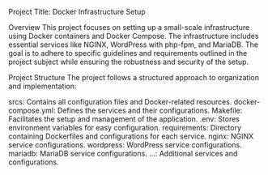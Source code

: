 
Project Title: Docker Infrastructure Setup

Overview
This project focuses on setting up a small-scale infrastructure using Docker containers and Docker Compose. The infrastructure includes essential services like NGINX, WordPress with php-fpm, and MariaDB. The goal is to adhere to specific guidelines and requirements outlined in the project subject while ensuring the robustness and security of the setup.

Project Structure
The project follows a structured approach to organization and implementation:

srcs: Contains all configuration files and Docker-related resources.
docker-compose.yml: Defines the services and their configurations.
Makefile: Facilitates the setup and management of the application.
.env: Stores environment variables for easy configuration.
requirements: Directory containing Dockerfiles and configurations for each service.
nginx: NGINX service configurations.
wordpress: WordPress service configurations.
mariadb: MariaDB service configurations.
...: Additional services and configurations.
